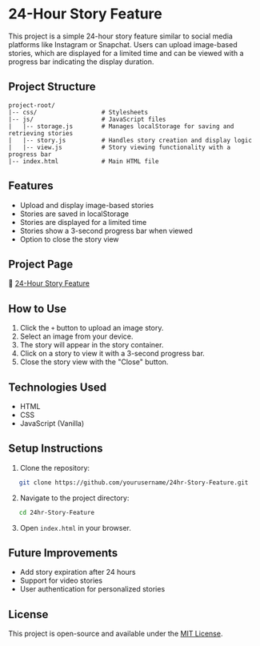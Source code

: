 # 24-Hour Story Feature

This project is a simple 24-hour story feature similar to social media platforms like Instagram or Snapchat. Users can upload image-based stories, which are displayed for a limited time and can be viewed with a progress bar indicating the display duration.

## Project Structure

```
project-root/
|-- css/                  # Stylesheets
|-- js/                   # JavaScript files
|   |-- storage.js        # Manages localStorage for saving and retrieving stories
|   |-- story.js          # Handles story creation and display logic
|   |-- view.js           # Story viewing functionality with a progress bar
|-- index.html            # Main HTML file
```

## Features

- Upload and display image-based stories
- Stories are saved in localStorage
- Stories are displayed for a limited time
- Stories show a 3-second progress bar when viewed
- Option to close the story view

## Project Page

🔗 [24-Hour Story Feature](https://mdmoghnishah.github.io/24hr-Story-Feature/)

## How to Use

1. Click the `+` button to upload an image story.
2. Select an image from your device.
3. The story will appear in the story container.
4. Click on a story to view it with a 3-second progress bar.
5. Close the story view with the "Close" button.

## Technologies Used

- HTML
- CSS
- JavaScript (Vanilla)

## Setup Instructions

1. Clone the repository:

```bash
   git clone https://github.com/yourusername/24hr-Story-Feature.git
```

2. Navigate to the project directory:

```bash
   cd 24hr-Story-Feature
```

3. Open `index.html` in your browser.

## Future Improvements

- Add story expiration after 24 hours
- Support for video stories
- User authentication for personalized stories

## License

This project is open-source and available under the [MIT License](LICENSE).
